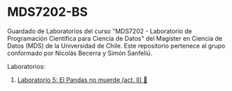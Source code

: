 # MDS7202-BS
Guardado de Laboratorios del curso "MDS7202 - Laboratorio de Programación Científica para Ciencia de Datos" del Magíster en Ciencia de Datos (MDS) de la Universidad de Chile. Este repositorio pertenece al grupo conformado por Nicolás Becerra y Simón Sanfeliú.

Laboratorios:
1. [Laboratorio 5: El Pandas no muerde (act. II) 🐼](https://github.com/SimonSanfeliu/MDS7202-BS/tree/L5/L5)



